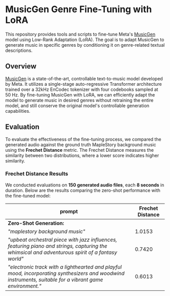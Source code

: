 # MusicGen Genre Fine-Tuning with LoRA

This repository provides tools and scripts to fine-tune Meta's [MusicGen](https://github.com/facebookresearch/audiocraft) model using Low-Rank Adaptation (LoRA). The goal is to adapt MusicGen to generate music in specific genres by conditioning it on genre-related textual descriptions.

## Overview

[MusicGen](https://github.com/facebookresearch/audiocraft) is a state-of-the-art, controllable text-to-music model developed by Meta. It utilizes a single-stage auto-regressive Transformer architecture trained over a 32kHz EnCodec tokenizer with four codebooks sampled at 50 Hz. By fine-tuning MusicGen with LoRA, we can efficiently adapt the model to generate music in desired genres without retraining the entire model, and still conserve the original model's controllable generation capabilities.

## Evaluation

To evaluate the effectiveness of the fine-tuning process, we compared the generated audio against the ground truth MapleStory background music using the **Frechet Distance** metric. The Frechet Distance measures the similarity between two distributions, where a lower score indicates higher similarity.

### Frechet Distance Results

We conducted evaluations on **150 generated audio files**, each **8 seconds** in duration. Below are the results comparing the zero-shot performance with the fine-tuned model:

| **prompt**                                                                                                                                                                    | **Frechet Distance** |      
|-------------------------------------------------------------------------------------------------------------------------------------------------------------------------------|----------------------|
| **Zero-Shot Generation:**                                                                                                                                                     |                      |
| *"maplestory background music"*                                                                                                                          | 1.0153               |
| *"upbeat orchestral piece with jazz influences, featuring piano and strings, capturing the whimsical and adventurous spirit of a fantasy world"*         | 0.7420               |
| *"electronic track with a lighthearted and playful mood, incorporating synthesizers and woodwind instruments, suitable for a vibrant game environment."* | 0.6013               |
